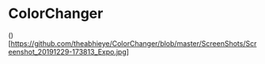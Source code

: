 # ColorChanger
()[https://github.com/theabhieye/ColorChanger/blob/master/ScreenShots/Screenshot_20191229-173813_Expo.jpg]
